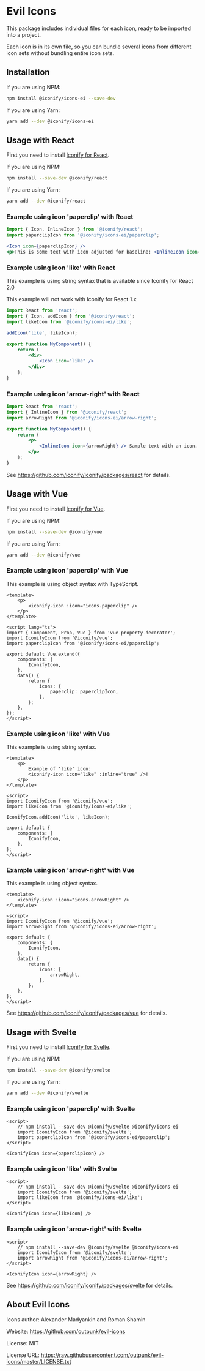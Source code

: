 # Evil Icons

This package includes individual files for each icon, ready to be imported into a project.

Each icon is in its own file, so you can bundle several icons from different icon sets without bundling entire icon sets.

## Installation

If you are using NPM:

```bash
npm install @iconify/icons-ei --save-dev
```

If you are using Yarn:

```bash
yarn add --dev @iconify/icons-ei
```

## Usage with React

First you need to install [Iconify for React](https://github.com/iconify/iconify/packages/react).

If you are using NPM:

```bash
npm install --save-dev @iconify/react
```

If you are using Yarn:

```bash
yarn add --dev @iconify/react
```

### Example using icon 'paperclip' with React

```js
import { Icon, InlineIcon } from '@iconify/react';
import paperclipIcon from '@iconify/icons-ei/paperclip';
```

```jsx
<Icon icon={paperclipIcon} />
<p>This is some text with icon adjusted for baseline: <InlineIcon icon={paperclipIcon} /></p>
```

### Example using icon 'like' with React

This example is using string syntax that is available since Iconify for React 2.0

This example will not work with Iconify for React 1.x

```jsx
import React from 'react';
import { Icon, addIcon } from '@iconify/react';
import likeIcon from '@iconify/icons-ei/like';

addIcon('like', likeIcon);

export function MyComponent() {
	return (
		<div>
			<Icon icon="like" />
		</div>
	);
}
```

### Example using icon 'arrow-right' with React

```jsx
import React from 'react';
import { InlineIcon } from '@iconify/react';
import arrowRight from '@iconify/icons-ei/arrow-right';

export function MyComponent() {
	return (
		<p>
			<InlineIcon icon={arrowRight} /> Sample text with an icon.
		</p>
	);
}
```

See https://github.com/iconify/iconify/packages/react for details.

## Usage with Vue

First you need to install [Iconify for Vue](https://github.com/iconify/iconify/packages/vue).

If you are using NPM:

```bash
npm install --save-dev @iconify/vue
```

If you are using Yarn:

```bash
yarn add --dev @iconify/vue
```

### Example using icon 'paperclip' with Vue

This example is using object syntax with TypeScript.

```vue
<template>
	<p>
		<iconify-icon :icon="icons.paperclip" />
	</p>
</template>

<script lang="ts">
import { Component, Prop, Vue } from 'vue-property-decorator';
import IconifyIcon from '@iconify/vue';
import paperclipIcon from '@iconify/icons-ei/paperclip';

export default Vue.extend({
	components: {
		IconifyIcon,
	},
	data() {
		return {
			icons: {
				paperclip: paperclipIcon,
			},
		};
	},
});
</script>
```

### Example using icon 'like' with Vue

This example is using string syntax.

```vue
<template>
	<p>
		Example of 'like' icon:
		<iconify-icon icon="like" :inline="true" />!
	</p>
</template>

<script>
import IconifyIcon from '@iconify/vue';
import likeIcon from '@iconify/icons-ei/like';

IconifyIcon.addIcon('like', likeIcon);

export default {
	components: {
		IconifyIcon,
	},
};
</script>
```

### Example using icon 'arrow-right' with Vue

This example is using object syntax.

```vue
<template>
	<iconify-icon :icon="icons.arrowRight" />
</template>

<script>
import IconifyIcon from '@iconify/vue';
import arrowRight from '@iconify/icons-ei/arrow-right';

export default {
	components: {
		IconifyIcon,
	},
	data() {
		return {
			icons: {
				arrowRight,
			},
		};
	},
};
</script>
```

See https://github.com/iconify/iconify/packages/vue for details.

## Usage with Svelte

First you need to install [Iconify for Svelte](https://github.com/iconify/iconify/packages/svelte).

If you are using NPM:

```bash
npm install --save-dev @iconify/svelte
```

If you are using Yarn:

```bash
yarn add --dev @iconify/svelte
```

### Example using icon 'paperclip' with Svelte

```svelte
<script>
    // npm install --save-dev @iconify/svelte @iconify/icons-ei
    import IconifyIcon from '@iconify/svelte';
    import paperclipIcon from '@iconify/icons-ei/paperclip';
</script>

<IconifyIcon icon={paperclipIcon} />
```

### Example using icon 'like' with Svelte

```svelte
<script>
    // npm install --save-dev @iconify/svelte @iconify/icons-ei
    import IconifyIcon from '@iconify/svelte';
    import likeIcon from '@iconify/icons-ei/like';
</script>

<IconifyIcon icon={likeIcon} />
```

### Example using icon 'arrow-right' with Svelte

```svelte
<script>
    // npm install --save-dev @iconify/svelte @iconify/icons-ei
    import IconifyIcon from '@iconify/svelte';
    import arrowRight from '@iconify/icons-ei/arrow-right';
</script>

<IconifyIcon icon={arrowRight} />
```

See https://github.com/iconify/iconify/packages/svelte for details.

## About Evil Icons

Icons author: Alexander Madyankin and Roman Shamin

Website: https://github.com/outpunk/evil-icons

License: MIT

License URL: https://raw.githubusercontent.com/outpunk/evil-icons/master/LICENSE.txt
